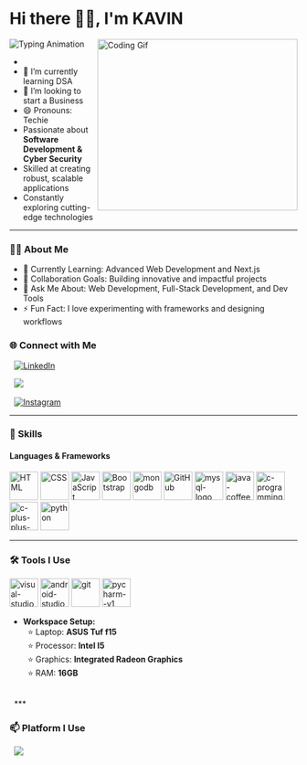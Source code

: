 
# Hi there 👋🏻, I'm **KAVIN**

![Typing
Animation](https://readme-typing-svg.demolab.com/?lines=Full+Stack+Developer;Open+Source+Contributor;Software+Developer;Entrepreneur;&font=Fira%20Code&center=true&width=440&height=45&color=00bcd4&vCenter=true&size=22)
<img align="right" src="https://i.pinimg.com/originals/47/f0/34/47f0342cec72b800463bf003eac1257e.gif" alt="Coding Gif" width="350" height="300" />

-
- 🌱 I’m currently learning DSA
- 👯 I’m looking to start a Business
- 😄 Pronouns: Techie
- Passionate about **Software Development & Cyber Security**
- Skilled at creating robust, scalable applications
- Constantly exploring cutting-edge technologies

---

### 👨‍💻 About Me

- 🌱 Currently Learning: Advanced Web Development and Next.js
- 👯 Collaboration Goals: Building innovative and impactful projects
- 💬 Ask Me About: Web Development, Full-Stack Development, and Dev Tools
- ⚡ Fun Fact: I love experimenting with frameworks and designing workflows

### 🌐 Connect with Me

<p align="left">
 
<!-- LinkdIn -->
<a href="https://www.linkedin.com/in/kavin-v05/" target="LinkdIn">
<img
src="https://img.shields.io/badge/LinkedIn-blue?style=for-the-badge&logo=linkedin&logoColor=white" alt="LinkedIn" />
</a>

  <!-- Gmail -->
<a href="kavinraj2244@gmail.com" target="Gmail">
<img
src="https://img.shields.io/badge/Gmail-D14836?style=for-the-badge&logo=gmail&logoColor=white" />
</a>

  <!-- Instagram -->
<a href="https://www.instagram.com/mr\_c.r.i.m.n.a.l\_/" target="Instagram">
<img src="https://img.shields.io/badge/Instagram-E4405F?style=for-the-badge\&logo=instagram\&logoColor=white" alt="Instagram" />
</a>

</p>

---

### 🚀 Skills

#### **Languages & Frameworks**

<p align="left">
<img width="50" height="50" src="https://img.icons8.com/color/48/000000/html-5.png" alt="HTML" title="HTML" />
<img width="50" height="50" src="https://img.icons8.com/color/48/000000/css3.png" alt="CSS" title="CSS" />
<img width="50" height="50" src="https://img.icons8.com/color/48/000000/javascript.png" alt="JavaScript" title="JavaScript" />
<!-- <img width="50" height="50" src="https://img.icons8.com/fluency/48/tailwind\_css.png" alt="tailwind\_css"/> -->
<img width="50" height="50" src="https://img.icons8.com/color/48/000000/bootstrap.png" alt="Bootstrap" title="Bootstrap" />
<!-- <img width="50" height="50" src="https://img.icons8.com/color/48/react-native.png" alt="react-native"/> -->
<!-- <img width="50" height="50" src="https://img.icons8.com/color/48/000000/nodejs.png" alt="Node.js" title="Node.js" /> -->
<!-- <img width="50" height="50" src="https://img.icons8.com/ios/50/express-js.png" alt="Express.js" title="Express.js" /> -->
<img width="50" height="50" src="https://img.icons8.com/color/48/mongodb.png" alt="mongodb"/>
<!-- <img width="50" height="50" src="https://img.icons8.com/color/48/nextjs.png" alt="Next.js" title="Next.js" />-->
<img width="50" height="50" src="https://img.icons8.com/color/48/000000/github.png" alt="GitHub" title="GitHub" /> 
<!-- <img width="50" height="50" src="https://img.icons8.com/color/48/flutter.png" alt="flutter"/> -->
<img width="50" height="50" src="https://img.icons8.com/fluency/48/mysql-logo.png" alt="mysql-logo"/>
<!-- <img width="50" height="50" src="https://img.icons8.com/color/48/google-firebase-console.png" alt="google-firebase-console"/> -->
<img width="50" height="50" src="https://img.icons8.com/color/48/java-coffee-cup-logo--v1.png" alt="java-coffee-cup-logo--v1"/>
<img width="50" height="50" src="https://img.icons8.com/fluency/48/c-programming.png" alt="c-programming"/>
<img width="50" height="50" src="https://img.icons8.com/color/48/c-plus-plus-logo.png" alt="c-plus-plus-logo"/>
<img width="50" height="50" src="https://img.icons8.com/fluency/48/python.png" alt="python"/>
</p>

---

### 🛠️ Tools I Use

<p align="left">
<img width="50" height="50" src="https://img.icons8.com/fluency/48/visual-studio-code-2019.png" alt="visual-studio-code-2019"/>
<img width="50" height="50" src="https://img.icons8.com/color/48/android-studio--v2.png" alt="android-studio--v2"/>
<img width="50" height="50" src="https://img.icons8.com/color/48/git.png" alt="git"/>
<!-- <img width="50" height="50" src="https://img.icons8.com/color/48/figma--v1.png" alt="figma--v1"/> -->
<img width="50" height="50" src="https://img.icons8.com/color/48/pycharm--v1.png" alt="pycharm--v1"/>

- **Workspace Setup:**<br>
  ⭐ Laptop: **ASUS Tuf f15** <br>
  ⭐ Processor: **Intel I5** <br>
  ⭐ Graphics: **Integrated Radeon Graphics** <br>
  ⭐ RAM: **16GB** <br>
    </p>

  ***

### 📫 Platform I Use

<p align="left">
 
<!-- LeetCode -->
<a href="https://leetcode.com/u/kavin2244/" target="LeetCode">
<img src="https://img.shields.io/badge/-LeetCode-FFA116?style=for-the-badge\&logo=LeetCode\&logoColor=black" />
</a>

  <!-- HackerRank -->
<!-- <a href="https://www.hackerrank.com/profile/kumarhariharan\_1" target="HackerRank">

<img src="https://img.shields.io/badge/-Hackerrank-2EC866?style=for-the-badge\&logo=HackerRank\&logoColor=white" />


  <!-- HackerEarth -->
<!-- <a href="https://www.hackerearth.com/@kumarhariharan.k007" target="HackerEarth">

<img src="https://img.shields.io/badge/HackerEarth-%232C3454.svg?\&style=for-the-badge\&logo=HackerEarth\&logoColor=Blue" />


  <!-- StackOverFlow -->
<!-- <a href="" target="StackOverFlow">

<img src="https://img.shields.io/badge/Stack\_Overflow-FE7A16?style=for-the-badge\&logo=stack-overflow\&logoColor=white" />


  <!-- CodeChef -->
<!--<a href="https://www.codechef.com/users/hariharankm" target="CodeChef">

<img src="https://img.shields.io/badge/-LeetCode-FFA116?style=for-the-badge\&logo=GeeksForGeeks\&logoColor=black" />

</a>



<!--<a href="" target="GeeksForGeeks">

<img src="https://img.shields.io/badge/-LeetCode-FFA116?style=for-the-badge\&logo=GeeksForGeeks\&logoColor=black" />


</p>

---

### 📈 LeetCode Stats

<p align="center">
<img src="https://leetcard.jacoblin.cool/HariCoder7?theme=dark\&font=Nanum%20Gothic%20Coding\&ext=contest" />
</p>

---

<!-- ### 📊 GitHub Stats

<p align="center">

<img src="https://github-readme-stats.vercel.app/api?username=kavin-km\&theme=blue-green" alt="Hariii's GitHub stats" />

<img width="28%" src="https://github-readme-stats.vercel.app/api/top-langs/?username=hariharan-km\&theme=blue-green"  alt="Top Languages" />


---

<!--

\## 🏆 GitHub Trophies

!\[](https://github-profile-trophy.vercel.app/?username=GVishnudhasan\&theme=radical\&no-frame=false\&no-bg=false\&margin-w=4)



\# 📊 GitHub Stats:

!\[](https://github-readme-stats.vercel.app/api?username=GVishnudhasan\&theme=dark\&hide\_border=false\&include\_all\_commits=false\&count\_private=false)<br/>

!\[](https://github-readme-streak-stats.herokuapp.com/?user=GVishnudhasan\&theme=dark\&hide\_border=false)<br/>

!\[](https://github-readme-stats.vercel.app/api/top-langs/?username=GVishnudhasan\&theme=dark\&hide\_border=false\&include\_all\_commits=false\&count\_private=false\&layout=compact)




## 🏆 GitHub Trophies

![](https://github-profile-trophy.vercel.app/?username=hariharan-km&theme=radical&no-frame=false&no-bg=false&margin-w=4)

---

### 🌟 Activity Graph

[![Harii's github activity graph](https://github-readme-activity-graph.vercel.app/graph?username=hariharan-km&bg_color=000000&color=ffffff&line=6ef764&point=ffffff&area=true&hide_border=true)](https://github.com/ashutosh00710/github-readme-activity-graph)

---

### ✍️ Random Dev Quote

![](https://quotes-github-readme.vercel.app/api?type=horizontal&theme=tokyonight)

---

💡 _"Striving to make the web a better place, one project at a time!"_

<!-- Proudly created with \[Hariharan Kumar](https://hariharankumar-web.netlify.app/) -->
